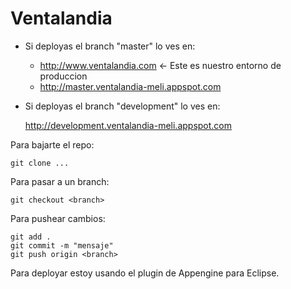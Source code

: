 Ventalandia
===========

* Si deployas el branch "master" lo ves en:

    * http://www.ventalandia.com <- Este es nuestro entorno de produccion
    * http://master.ventalandia-meli.appspot.com
    
* Si deployas el branch "development" lo ves en:

    http://development.ventalandia-meli.appspot.com


Para bajarte el repo:

    git clone ...

Para pasar a un branch:

    git checkout <branch>

Para pushear cambios:

    git add .
    git commit -m "mensaje"
    git push origin <branch>
    
Para deployar estoy usando el plugin de Appengine para Eclipse.